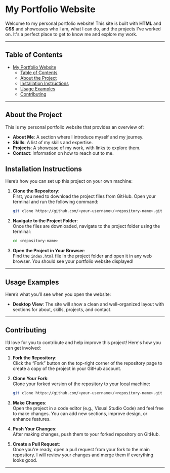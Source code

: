
# My Portfolio Website

Welcome to my personal portfolio website! This site is built with **HTML** and **CSS** and showcases who I am, what I can do, and the projects I’ve worked on. It's a perfect place to get to know me and explore my work.

---

## Table of Contents

- [My Portfolio Website](#my-portfolio-website)
  - [Table of Contents](#table-of-contents)
  - [About the Project](#about-the-project)
  - [Installation Instructions](#installation-instructions)
  - [Usage Examples](#usage-examples)
  - [Contributing](#contributing)


---

## About the Project

This is my personal portfolio website that provides an overview of:

- **About Me**: A section where I introduce myself and my journey.
- **Skills**: A list of my skills and expertise.
- **Projects**: A showcase of my work, with links to explore them.
- **Contact**: Information on how to reach out to me.



## Installation Instructions

Here’s how you can set up this project on your own machine:

1. **Clone the Repository**:  
   First, you need to download the project files from GitHub. Open your terminal and run the following command:
   ```bash
   git clone https://github.com/<your-username>/<repository-name>.git
   ```

2. **Navigate to the Project Folder**:  
   Once the files are downloaded, navigate to the project folder using the terminal:
   ```bash
   cd <repository-name>
   ```

3. **Open the Project in Your Browser**:  
   Find the `index.html` file in the project folder and open it in any web browser. You should see your portfolio website displayed!

---

## Usage Examples

Here’s what you’ll see when you open the website:

- **Desktop View**: The site will show a clean and well-organized layout with sections for about, skills, projects, and contact.



---

## Contributing

I’d love for you to contribute and help improve this project! Here's how you can get involved:

1. **Fork the Repository**:  
   Click the “Fork” button on the top-right corner of the repository page to create a copy of the project in your GitHub account.

2. **Clone Your Fork**:  
   Clone your forked version of the repository to your local machine:
   ```bash
   git clone https://github.com/<your-username>/<repository-name>.git
   ```

3. **Make Changes**:  
   Open the project in a code editor (e.g., Visual Studio Code) and feel free to make changes. You can add new sections, improve design, or enhance features.

4. **Push Your Changes**:  
   After making changes, push them to your forked repository on GitHub.

5. **Create a Pull Request**:  
   Once you're ready, open a pull request from your fork to the main repository. I will review your changes and merge them if everything looks good.

---
